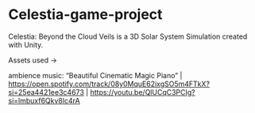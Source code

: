 # Celestia-game-project
Celestia: Beyond the Cloud Veils is a 3D Solar System Simulation created with Unity.






















Assets used ->

ambience music: “Beautiful Cinematic Magic Piano” | https://open.spotify.com/track/08y0MquE62ixgSO5m4FTkX?si=25ea4421ee3c4673 | https://youtu.be/QlUCqC3PCIg?si=lmbuxf6Qkv8lc4rA
